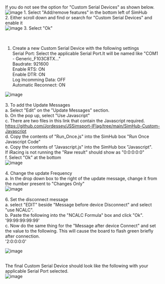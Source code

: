 If you do not see the option for "Custom Serial Devices" as shown below.<br />
![image](https://github.com/user-attachments/assets/793b5f8c-a7f8-4cc9-9d66-1c7291b8dcbb)
	1. Select "Add/remove features" in the bottom left of SimHub<br />
 	2. Either scroll down and find or search for "Custom Serial Devices" and enable it<br />
  ![image](https://github.com/user-attachments/assets/1d145a58-e662-45a9-8726-603b3f99c463)
  	3. Select "Ok"<br />
<br /><br />
1. Create a new Custom Serial Device with the following settings<br />
	Serial Port: Select the applicable Serial Port.It will be named like "COM1 - Generic_F103C8TX..."<br />
	Baudrate: 921600<br />
	Enable RTS: ON<br />
	Enable DTR: ON<br />
	Log Incomming Data: OFF<br />
	Automatic Reconnect: ON<br />

![image](https://github.com/user-attachments/assets/d9ef0980-0c84-49ee-aebb-92d579eed422)
<br /><br />
3. To add the Update Messages<br />
	a. Select "Edit" on the "Update Messages" section.<br />
	b. On the pop up, select "Use Javascript"<br />
	c. There are two files in this link that contain the Javascript required.<br />
		https://github.com/Jordessey/JSSimsport-IFlag/tree/main/SimHub-Custom-Javascript<br />
	d. Copy the contents of "Run_Once.js" into the SimHub box "Run Once Javascript Code"<br />
	e. Copy the contents of "Javascript.js" into the SimHub box "Javascript".<br />
			If iRacing is not running the "Raw result" should show as "0:0:0:0:0"<br />
	f. Select "Ok" at the bottom<br />
![image](https://github.com/user-attachments/assets/a7f6c3ba-9d85-4630-80db-64962cb07432)
<br /><br />
4. Change the update Frequency<br />
	a. In the drop down box to the right of the update message, change it from the number present to "Changes Only"<br />
![image](https://github.com/user-attachments/assets/cfa0b1c5-974c-4147-a790-8f77f1be45e8)
<br /><br />
6. Set the disconnect message<br />
   a. select "EDIT" beside "Message before device Disconnect" and select "use NCALC".<br />
   b. Paste the following into the "NCALC Formula" box and click "Ok".<br />
   			'99:99:99:99:99'<br />
   c. Now do the same thing for the "Message after device Connect" and set the value to the following. This will cause the board to flash green briefly after connection.<br />
   			'2:0:0:0:0'<br />
   
![image](https://github.com/user-attachments/assets/7cf5bf32-5512-4538-9a48-6ceffe2770f2)
<br /><br />


The final Custom Serial Device should look like the following with your applicable Serial Port selected.<br />
![image](https://github.com/user-attachments/assets/28745963-a3b2-435b-8957-cbe12fb3b735)



  
